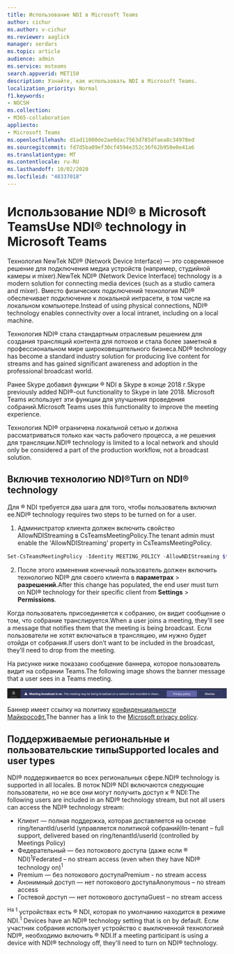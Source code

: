 ```yaml
---
title: Использование NDI в Microsoft Teams
author: cichur
ms.author: v-cichur
ms.reviewer: aaglick
manager: serdars
ms.topic: article
audience: admin
ms.service: msteams
search.appverid: MET150
description: Узнайте, как использовать NDI в Microsoft Teams.
localization_priority: Normal
f1.keywords:
- NOCSH
ms.collection:
- M365-collaboration
appliesto:
- Microsoft Teams
ms.openlocfilehash: d1ad11000de2ae0dac7563d785dfaea8c34978ed
ms.sourcegitcommit: fd7d5ba09ef30cf4594e352c36f62b950e0e41a6
ms.translationtype: MT
ms.contentlocale: ru-RU
ms.lasthandoff: 10/02/2020
ms.locfileid: "48337018"
---
```

# <a name="use-ndi-technology-in-microsoft-teams"></a><span data-ttu-id="0fe9b-103">Использование NDI® в Microsoft Teams</span><span class="sxs-lookup"><span data-stu-id="0fe9b-103">Use NDI® technology in Microsoft Teams</span></span>

 <span data-ttu-id="0fe9b-104">Технология NewTek NDI® (Network Device Interface) — это современное решение для подключения медиа устройств (например, студийной камеры и mixer).</span><span class="sxs-lookup"><span data-stu-id="0fe9b-104">NewTek NDI® (Network Device Interface) technology is a modern solution for connecting media devices (such as a studio camera and mixer).</span></span> <span data-ttu-id="0fe9b-105">Вместо физических подключений технология NDI® обеспечивает подключение к локальной интрасети, в том числе на локальном компьютере.</span><span class="sxs-lookup"><span data-stu-id="0fe9b-105">Instead of using physical connections, NDI® technology enables connectivity over a local intranet, including on a local machine.</span></span>

<span data-ttu-id="0fe9b-106">Технология NDI® стала стандартным отраслевым решением для создания трансляций контента для потоков и стала более заметной в профессиональном мире широковещательного бизнеса.</span><span class="sxs-lookup"><span data-stu-id="0fe9b-106">NDI® technology has become a standard industry solution for producing live content for streams and has gained significant awareness and adoption in the professional broadcast world.</span></span>

<span data-ttu-id="0fe9b-107">Ранее Skype добавил функции ® NDI в Skype в конце 2018 г.</span><span class="sxs-lookup"><span data-stu-id="0fe9b-107">Skype previously added NDI®-out functionality to Skype in late 2018.</span></span> <span data-ttu-id="0fe9b-108">Microsoft Teams использует эти функции для улучшения проведения собраний.</span><span class="sxs-lookup"><span data-stu-id="0fe9b-108">Microsoft Teams uses this functionality to improve the meeting experience.</span></span>

<span data-ttu-id="0fe9b-109">Технология NDI® ограничена локальной сетью и должна рассматриваться только как часть рабочего процесса, а не решения для трансляции.</span><span class="sxs-lookup"><span data-stu-id="0fe9b-109">NDI® technology is limited to a local network and should only be considered a part of the production workflow, not a broadcast solution.</span></span>

## <a name="turn-on-ndi-technology"></a><span data-ttu-id="0fe9b-110">Включив технологию NDI®</span><span class="sxs-lookup"><span data-stu-id="0fe9b-110">Turn on NDI® technology</span></span>

<span data-ttu-id="0fe9b-111">Для ® NDI требуется два шага для того, чтобы пользователь включил ее.</span><span class="sxs-lookup"><span data-stu-id="0fe9b-111">NDI® technology requires two steps to be turned on for a user.</span></span>

1. <span data-ttu-id="0fe9b-112">Администратор клиента должен включить свойство AllowNDIStreaming в CsTeamsMeetingPolicy.</span><span class="sxs-lookup"><span data-stu-id="0fe9b-112">The tenant admin must enable the 'AllowNDIStreaming' property in CsTeamsMeetingPolicy.</span></span>

```PowerShell
Set-CsTeamsMeetingPolicy -Identity MEETING_POLICY -AllowNDIStreaming $true
```

2. <span data-ttu-id="0fe9b-113">После этого изменения конечный пользователь должен включить технологию NDI® для своего клиента в **параметрах**  >  **разрешений.**</span><span class="sxs-lookup"><span data-stu-id="0fe9b-113">After this change has populated, the end user must turn on NDI® technology for their specific client from **Settings** > **Permissions**.</span></span>

<span data-ttu-id="0fe9b-114">Когда пользователь присоединяется к собранию, он видит сообщение о том, что собрание транслируется.</span><span class="sxs-lookup"><span data-stu-id="0fe9b-114">When a user joins a meeting, they'll see a message that notifies them that the meeting is being broadcast.</span></span> <span data-ttu-id="0fe9b-115">Если пользователи не хотят включаться в трансляцию, им нужно будет отойди от собрания.</span><span class="sxs-lookup"><span data-stu-id="0fe9b-115">If users don’t want to be included in the broadcast, they’ll need to drop from the meeting.</span></span>

<span data-ttu-id="0fe9b-116">На рисунке ниже показано сообщение баннера, которое пользователь видит на собрании Teams.</span><span class="sxs-lookup"><span data-stu-id="0fe9b-116">The following image shows the banner message that a user sees in a Teams meeting.</span></span>

![He NDI® technology banner that displays in a Teams meeting.](media/NDI-disclosure.png)

<span data-ttu-id="0fe9b-118">Баннер имеет ссылку на политику [конфиденциальности Майкрософт.](https://aka.ms/teamsprivacy)</span><span class="sxs-lookup"><span data-stu-id="0fe9b-118">The banner has a link to the [Microsoft privacy policy](https://aka.ms/teamsprivacy).</span></span>

## <a name="supported-locales-and-user-types"></a><span data-ttu-id="0fe9b-119">Поддерживаемые региональные и пользовательские типы</span><span class="sxs-lookup"><span data-stu-id="0fe9b-119">Supported locales and user types</span></span>

<span data-ttu-id="0fe9b-120">NDI® поддерживается во всех региональных сфере.</span><span class="sxs-lookup"><span data-stu-id="0fe9b-120">NDI® technology is supported in all locales.</span></span> <span data-ttu-id="0fe9b-121">В поток NDI® NDI включаются следующие пользователи, но не все они могут получить доступ к ® NDI:</span><span class="sxs-lookup"><span data-stu-id="0fe9b-121">The following users are included in an NDI® technology stream, but not all users can access the NDI® technology stream:</span></span>

- <span data-ttu-id="0fe9b-122">Клиент — полная поддержка, которая доставляется на основе ring/tenantId/userId (управляется политикой собраний)</span><span class="sxs-lookup"><span data-stu-id="0fe9b-122">In-tenant – full support, delivered based on ring/tenantId/userId (controlled by Meetings Policy)</span></span>
- <span data-ttu-id="0fe9b-123">Федерательный — без потокового доступа (даже если ® NDI)<sup>1</sup></span><span class="sxs-lookup"><span data-stu-id="0fe9b-123">Federated – no stream access (even when they have NDI® technology on)<sup>1</sup></span></span>
- <span data-ttu-id="0fe9b-124">Premium — без потокового доступа</span><span class="sxs-lookup"><span data-stu-id="0fe9b-124">Premium - no stream access</span></span>
- <span data-ttu-id="0fe9b-125">Анонимный доступ — нет потокового доступа</span><span class="sxs-lookup"><span data-stu-id="0fe9b-125">Anonymous – no stream access</span></span>
- <span data-ttu-id="0fe9b-126">Гостевой доступ — нет потокового доступа</span><span class="sxs-lookup"><span data-stu-id="0fe9b-126">Guest – no stream access</span></span>  

<span data-ttu-id="0fe9b-127"><sup>На 1</sup> устройствах есть ® NDI, которая по умолчанию находится в режиме NDI.</span><span class="sxs-lookup"><span data-stu-id="0fe9b-127"><sup>1</sup> Devices have an NDI® technology setting that is on by default.</span></span> <span data-ttu-id="0fe9b-128">Если участник собрания использует устройство с выключенной технологией NDI®, необходимо включить ® NDI.</span><span class="sxs-lookup"><span data-stu-id="0fe9b-128">If a meeting participant is using a device with NDI® technology off, they'll need to turn on NDI® technology.</span></span>
